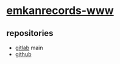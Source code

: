 # [emkanrecords-www](https://emkanrecords.com/)

## repositories

- [gitlab](https://gitlab.com/bamdad-sabbagh/music/emkanrecords-www) main
- [github](#)
